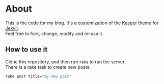 # About

This is the code for my blog. It's a customization of the [Kasper](https://github.com/rosario/kasper) theme for [Jekyll](http://jekyllrb.com/).  
Feel free to fork, change, modify and re-use it.

## How to use it

Clone this repository, and then run `rake` to run the server.  
There is a rake task to create new posts:

```bash
rake post title="my new post"
```
